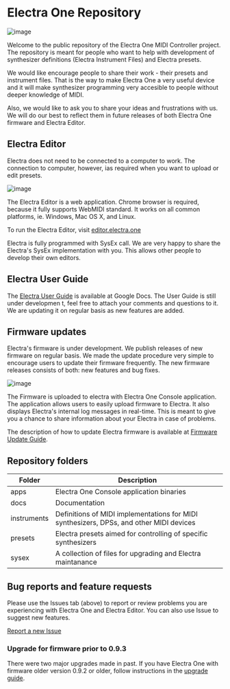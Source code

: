 # Electra One Repository

![image](https://github.com/martinpavlas/electra.one/raw/master/docs/electra-top-silver.jpg)

Welcome to the public repository of the Electra One MIDI Controller project. The repository is meant for people who want to help with development of synthesizer definitions (Electra Instrument Files) and Electra presets.

We would like encourage people to share their work - their presets and instrument files. That is the way to make Electra One a very useful device and it will make synthesizer programming very accesible to people without deeper knowledge of MIDI.

Also, we would like to ask you to share your ideas and frustrations with us. We will do our best to reflect them in future releases of both Electra One firmware and Electra Editor.

## Electra Editor
Electra does not need to be connected to a computer to work. The connection to computer, however, ias required when you want to upload or edit presets.

![image](https://github.com/martinpavlas/electra.one/raw/master/docs/electra-editor.png)

The Electra Editor is a web application. Chrome browser is required, because it fully supports WebMIDI standard. It works on all common platforms, ie. Windows, Mac OS X, and Linux.

To run the Electra Editor, visit [editor.electra.one](https://editor.electra.one/)

Electra is fully programmed with SysEx call. We are very happy to share the Electra's SysEx implementation with you. This allows other people to develop their own editors.


## Electra User Guide
The [Electra User Guide](https://docs.google.com/document/d/1KDwv20wwwJdlct1m_r8IaG3PLbulb8RHOebviEDO6mM/edit?usp=sharing) is available at Google Docs. The User Guide is still under developmen t, feel free to attach your comments and questions to it. We are updating it on regular basis as new features are added.

## Firmware updates
Electra's firmware is under development. We publish releases of new firmware on regular basis. We made the update procedure very simple to encourage users to update their firmware frequently. The new firmware releases consists of both: new features and bug fixes.

![image](https://github.com/martinpavlas/electra.one/raw/master/docs/ElectraOneConsole.png)

The Firmware is uploaded to electra with Electra One Console application. The application allows users to easily upload firmware to Electra. It also displays Electra's internal log messages in real-time. This is meant to give you a chance to share information about your Electra in case of problems.

The description of how to update Electra firmware is available at [Firmware Update Guide](https://github.com/martinpavlas/electra.one/wiki/Updating-firmware).


## Repository folders
Folder | Description
---|---
apps | Electra One Console application binaries
docs | Documentation
instruments | Definitions of MIDI implementations for MIDI synthesizers, DPSs, and other MIDI devices
presets | Electra presets aimed for controlling of specific synthesizers
sysex | A collection of files for upgrading and Electra maintanance



## Bug reports and feature requests
Please use the Issues tab (above) to report or review problems you are experiencing with Electra One and Electra Editor. You can also use Issue to suggest new features.

[Report a new Issue](https://github.com/martinpavlas/electra.one/issues/new)



### Upgrade for firmware prior to 0.9.3
There were two major upgrades made in past. If you have Electra One with firmware older version 0.9.2 or older, follow instructions in the [upgrade guide](https://github.com/martinpavlas/electra.one/blob/master/docs/upgrade-0.9.6.md).

